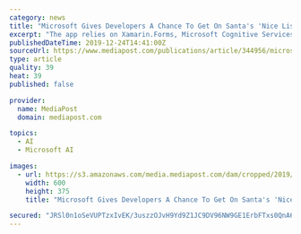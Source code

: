 ```yaml
---
category: news
title: "Microsoft Gives Developers A Chance To Get On Santa's 'Nice List'"
excerpt: "The app relies on Xamarin.Forms, Microsoft Cognitive Services – Text Analytics and Azure Functions. Developers can find instructions on how to install the Azure components from GitHub repo. Text Analytics is one of more than twenty different Microsoft ..."
publishedDateTime: 2019-12-24T14:41:00Z
sourceUrl: https://www.mediapost.com/publications/article/344956/microsoft-gives-developers-a-chance-to-get-on-sant.html
type: article
quality: 39
heat: 39
published: false

provider:
  name: MediaPost
  domain: mediapost.com

topics:
  - AI
  - Microsoft AI

images:
  - url: https://s3.amazonaws.com/media.mediapost.com/dam/cropped/2019/12/24/screenshot-2019-12-24-094925_7d3epDh.png
    width: 600
    height: 375
    title: "Microsoft Gives Developers A Chance To Get On Santa's 'Nice List'"

secured: "JRSl0n1oSeVUPTzxIvEK/3uszzOJvH9Yd9Z1JC9DV96NW9GE1ErbFTxs0QnA627W7dmG8nc9whpCOqeqUEVfqitnfQGjEBXMOA1nYOhOX1E79dsSVyBkf+O25+duqPA6cjS7rVCLVuPwC8BDG5Gu7JprA1N8ox5s7nJLHOra10wJX0n/q/Vz7OWs/BhzX4Jm2soRw9/2bYL2+gpQFAvrsyTC2olWeuinbTSYw1vSncEWFkaeBeWWOKX5cgnRnTbIS0gHZvy7lJvnj/u9KHhJrXme2uUNNHdy2QTqGCs0GP4=;NKdIfgSrwenZOqnvgCDYYw=="
---
```


